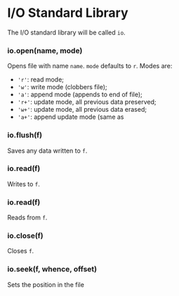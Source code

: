 # I/O Standard Library
The I/O standard library will be called `io`.

### io.open(name, mode)
Opens file with name `name`. `mode` defaults to `r`. Modes are:
- `'r'`: read mode;
- `'w'`: write mode (clobbers file);
- `'a'`: append mode (appends to end of file);
- `'r+'`: update mode, all previous data preserved;
- `'w+'`: update mode, all previous data erased;
- `'a+'`: append update mode (same as 

### io.flush(f)
Saves any data written to `f`.

### io.read(f)
Writes to `f`.

### io.read(f)
Reads from `f`.

### io.close(f)
Closes `f`.

### io.seek(f, whence, offset)
Sets the position in the file

